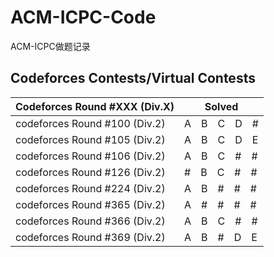 # ACM-ICPC-Code
ACM-ICPC做题记录
　
## Codeforces Contests/Virtual Contests
| Codeforces Round #XXX (Div.X) | Solved            |
| ------------------------------|------------------ |
| codeforces Round #100 (Div.2) | A　B　C　D　#     |
| codeforces Round #105 (Div.2) | A　B　C　D　E     |
| codeforces Round #106 (Div.2) | A　B　C　#　#     |
| codeforces Round #126 (Div.2) | #　B　C　#　#     |
| codeforces Round #224 (Div.2) | A　B　#　#　#     |
| codeforces Round #365 (Div.2) | A　#　#　#　#     |
| codeforces Round #366 (Div.2) | A　B　C　#　#     |
| codeforces Round #369 (Div.2) | A　B　#　D　E     |
